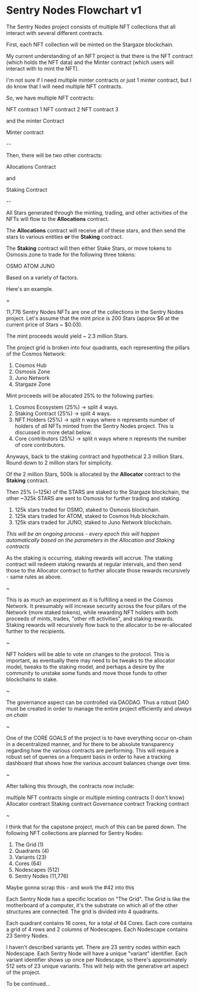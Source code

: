 # Sentry Nodes Flowchart v1

The Sentry Nodes project consists of multiple NFT collections that all interact with several different contracts.

First, each NFT collection will be minted on the Stargaze blockchain.

My current understanding of an NFT project is that there is the NFT contract (which holds the NFT data) and the Minter contract (which users will interact with to mint the NFT).

I'm not sure if I need multiple minter contracts or just 1 minter contract, but I do know that I will need multiple NFT contracts.

So, we have multiple NFT contracts:

NFT contract 1
NFT contract 2
NFT contract 3

and the minter Contract

Minter contract

--

Then, there will be two other contracts:

Allocations Contract

and

Staking Contract

--

All Stars generated through the minting, trading, and other activities of the NFTs will flow to the **Allocations** contract.

The **Allocations** contract will receive all of these stars, and then send the stars to various entities **or** the **Staking** contract.

The **Staking** contract will then either Stake Stars, or move tokens to Osmosis.zone to trade for the following three tokens:

OSMO
ATOM
JUNO

Based on a variety of factors.

Here's an example.

=

11,776 Sentry Nodes NFTs are one of the collections in the Sentry Nodes project. Let's assume that the mint price is 200 Stars (approx $6 at the current price of Stars ~ $0.03).

The mint proceeds would yield ~ 2.3 million Stars.

The project grid is broken into four quadrants, each representing the pillars of the Cosmos Network:

1. Cosmos Hub
2. Osmosis Zone
3. Juno Network
4. Stargaze Zone

Mint proceeds will be allocated 25% to the following parties:

1. Cosmos Ecosystem (25%) -> split 4 ways.
2. Staking Contract (25%) -> split 4 ways.
3. NFT Holders (25%) -> split n ways where n represents number of holders of *all* NFTs minted from the Sentry Nodes project. This is discussed in more detail below.
4. Core contributors (25%) -> split n ways where n represnts the number of core contributors.

Anyways, back to the staking contract and hypothetical 2.3 million Stars. Round down to 2 million stars for simplicity.

Of the 2 million Stars, 500k is allocated by the **Allocator** contract to the **Staking** contract.

Then 25% (~125k) of the STARS are staked to the Stargaze blockchain, the other ~325k STARS are sent to Osmosis for further trading and staking.

1. 125k stars traded for OSMO, staked to Osmosis blockchain.
2. 125k stars traded for ATOM, staked to Cosmos Hub blockchain.
3. 125k stars traded for JUNO, staked to Juno Network blockchain.

*This will be an ongoing process - every epoch this will happen automatically based on the parameters in the Allocation and Staking contracts*

As the staking is occurring, staking rewards will accrue. The staking contract will redeem staking rewards at regular intervals, and then send those to the Allocator contract to further allocate those rewards recursively - same rules as above.

~

This is as much an experiment as it is fulfilling a need in the Cosmos Network. It presumably will increase security across the four pillars of the Network (more staked tokens), while rewarding NFT holders with both proceeds of mints, trades, "other nft activities", and staking rewards. Staking rewards will recursively flow back to the allocator to be re-allocated further to the recipients.

~

NFT holders will be able to vote on changes to the protocol. This is important, as eventually there may need to be tweaks to the allocator model, tweaks to the staking model, and perhaps a desire by the community to unstake some funds and move those funds to other blockchains to stake.

~

The governance aspect can be controlled via DAODAO. Thus a robust DAO must be created in order to manage the entire project efficiently and *always on chain*

~

One of the CORE GOALS of the project is to have everything occur on-chain in a decentralized manner, and for there to be absolute transparency regarding how the various contracts are performing. This will require a robust set of queries on a frequent basis in order to have a tracking dashboard that shows how the various account balances change over time.

~

After talking this through, the contracts now include:

multiple NFT contracts
single or multiple minting contracts (I don't know)
Allocator contract
Staking contract
Governance contract
Tracking contract

~

I think that for the capstone project, much of this can be pared down. The following NFT collections are planned for Sentry Nodes:

1. The Grid (1)
2. Quadrants (4)
3. Variants (23)
4. Cores (64)
5. Nodescapes (512)
6. Sentry Nodes (11,776)

Maybe gonna scrap this - and work the #42 into this

Each Sentry Node has a specific location on "The Grid". The Grid is like the motherboard of a computer, it's the substrate on which all of the other structures are connected. The grid is divided into 4 quadrants.

Each quadrant contains 16 cores, for a total of 64 Cores. Each core contains a grid of 4 rows and 2 columns of Nodescapes. Each Nodescape contains 23 Sentry Nodes.

I haven't described variants yet. There are 23 sentry nodes within each Nodescape. Each Sentry Node will have a unique "variant" identifier. Each variant identifier shows up once per Nodescape, so there's approximately 512 sets of 23 unique variants. This will help with the generative art aspect of the project.

To be continued...